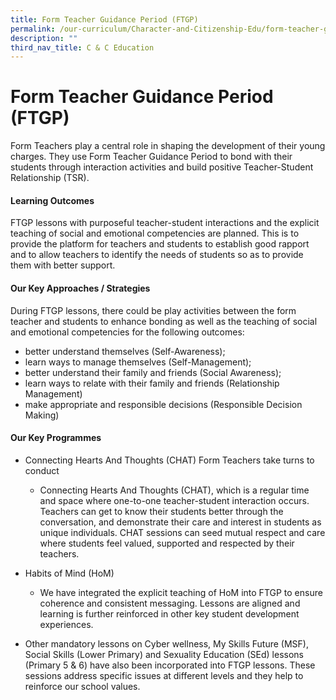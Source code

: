 ```yaml
---
title: Form Teacher Guidance Period (FTGP)
permalink: /our-curriculum/Character-and-Citizenship-Edu/form-teacher-guidance-period-ftgp/
description: ""
third_nav_title: C & C Education
---
```

# Form Teacher Guidance Period (FTGP)

Form Teachers play a central role in shaping the development of their young charges. They use Form Teacher Guidance Period to bond with their students through interaction activities and build positive Teacher-Student Relationship (TSR). 

#### Learning Outcomes

FTGP lessons with purposeful teacher-student interactions and the explicit teaching of social and emotional competencies are planned. This is to provide the platform for teachers and students to establish good rapport and to allow teachers to identify the needs of students so as to provide them with better support.

#### Our Key Approaches / Strategies

During FTGP lessons, there could be play activities between the form teacher and students to enhance bonding as well as the teaching of social and emotional competencies for the following outcomes: 
* better understand themselves (Self-Awareness);
* learn ways to manage themselves (Self-Management);
* better understand their family and friends (Social Awareness);
* learn ways to relate with their family and friends (Relationship Management)
* make appropriate and responsible decisions (Responsible Decision Making)

#### Our Key Programmes

* Connecting Hearts And Thoughts (CHAT)
Form Teachers take turns to conduct 
	* Connecting Hearts And Thoughts (CHAT), which is a regular time and space where one-to-one teacher-student interaction occurs. Teachers can get to know their students better through the conversation, and demonstrate their care and interest in students as unique individuals. CHAT sessions can seed mutual respect and care where students feel valued, supported and respected by their teachers. 

* Habits of Mind (HoM)
	* We have integrated the explicit teaching of HoM into FTGP to ensure coherence and consistent messaging. Lessons are aligned and learning is further reinforced in other key student development experiences.

* Other mandatory lessons on Cyber wellness, My Skills Future (MSF), Social Skills (Lower Primary) and Sexuality Education (SEd) lessons (Primary 5 & 6) have also been incorporated into FTGP lessons. These sessions address specific issues at different levels and they help to reinforce our school values.